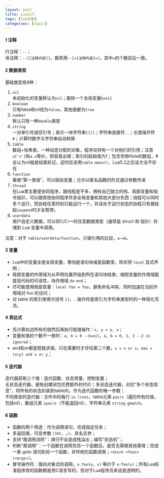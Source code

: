 ```yaml
---
layout: post
title: Lua入门 
tags: [lua文章]
categories: [topic]
---
```

<h4 id="1-注释"><a href="#1-注释" class="headerlink" title="1 注释"></a>1 注释</h4><p>行注释：<code>--</code>；<br/>块注释：<code>--[[注释内容]]</code>，推荐用<code>--[=[注释内容]=]</code>，其中<code>=</code>的个数前后一致。</p>
<h4 id="2-数据类型"><a href="#2-数据类型" class="headerlink" title="2 数据类型"></a>2 数据类型</h4><p>基础类型有8种：</p>
<ol>
<li><code>nil</code><br/>未初始化的变量默认为<code>nil</code>；删除一个全局变量<code>b=nil</code></li>
<li><code>boolean</code><br/>只有false和nil视为<code>false</code>，其他值都为<code>true</code></li>
<li><code>number</code><br/>默认只有一种<code>double</code>类型</li>
<li><code>string</code><br/>一对单引号或双引号；表示一块字符串<code>[[]]</code>；字符串连接符<code>..</code>；长度操作符<code>#</code>；计算时数字与字符串自动转换</li>
<li><code>table</code><br/>数组+哈希表，一种动态分配的对象，程序仅持有一个对他们的引用；注意<code>a[&#39;x&#39;]</code>和<code>a.x</code>等价，但容易出错；索引的起始值为1；包含空隙Hole的数组，#会认为nil就是结尾标记，这时应该用<code>table.maxn()</code>，Lua5.2之后该方法不存在</li>
<li><code>function</code><br/>看做“第一类值”，可以赋给变量；允许以匿名函数的形式通过参数传递</li>
<li><code>thread</code><br/>在Lua里主要是协同程序，跟线程差不多，拥有自己独立的栈、局部变量和指令指针，可以跟其他协同程序共享全局变量和其他大部分东西；线程可以同时多个运行，而协程任意时刻只能运行一个，并且处于运行状态的协程只有被挂起<code>suspend</code>时才会暂停。</li>
<li><code>userdata</code><br/>用户自定义数据，可以将C/C++的任意数据类型（通常是 struct 和 指针）存储到 Lua 变量中调用。</li>
</ol>
<p>注意：对于 <code>table/userdata/function</code>，只做引用的比较，<code>a~=b</code>。</p>
<h4 id="3-变量"><a href="#3-变量" class="headerlink" title="3 变量"></a>3 变量</h4><ul>
<li>Lua中的变量全是全局变量，哪怕是语句块或是函数里，除非用 <code>local</code> 显式声明；</li>
<li>局部变量的作用域为从声明位置开始到所在语句块结束，缩短变量的作用域能提高代码的可读性，块作用域 <code>do-end</code>；</li>
<li>尽可能使用局部变量：<code>local foo = foo</code>，避免命名冲突，同时加速在当前作用域对 foo 的访问；</li>
<li>对 table 的索引使用方括号 <code>[]</code>，<code>.</code> 操作符是索引为字符串类型时的一种简化写法。</li>
</ul>
<h4 id="4-表达式"><a href="#4-表达式" class="headerlink" title="4 表达式"></a>4 表达式</h4><ul>
<li>先计算右边所有的值然后再执行赋值操作：<code>x, y = y, x</code>；</li>
<li>变量和值的个数不一致时：<code>a, b = 0 --b=nil</code>，<code>a, b = 0, 1, 2 --2 is ignored</code>；</li>
<li>and和or都是短路求值，只在需要时才评估第二个数，<code>x = x or v</code>，<code>max = (x&gt;y) and x or y</code>；</li>
</ul>
<h4 id="5-迭代器"><a href="#5-迭代器" class="headerlink" title="5 迭代器"></a>5 迭代器</h4><p>迭代器获取三个值：迭代函数、状态常量、控制变量；<br/>无状态迭代器，避免创建闭包花费额外的代价；多状态迭代器，对应“多个状态信息”，将所有的状态封装到table内，作为迭代函数的唯一参数；<br/>不同类型的迭代器：文件中的每行 <code>io.lines</code>，table元素 <code>pairs</code>（遍历所有的值，包括nil），数组元素 <code>ipairs</code>（不能返回nil），字符串元素 <code>string.gmatch</code>。</p>
<h4 id="6-函数"><a href="#6-函数" class="headerlink" title="6 函数"></a>6 函数</h4><ul>
<li>函数的两个用途：作为调用语句，完成指定任务；</li>
<li>多返回值、可变参数 <code>(fmt, …)</code>、具名实参；</li>
<li>支持“尾调用消除”：递归不会造成栈溢出；编写“状态机”；</li>
<li>判断“尾调用”：一个函数在调用完另一个函数后，是否无需做其他事情；完成一条 goto 语句到另一个函数，非传统的函数调用；<code>return &lt;func&gt;(&lt;args&gt;)</code>。</li>
<li>冒号操作符：面向对象式的调用，<code>o.foo(o, x)</code> 等价于 <code>o:foo(x)</code>；所有Lua标准程序库的函数都是用C语言写的，但对于Lua程序员来说是透明的。</li>
</ul>